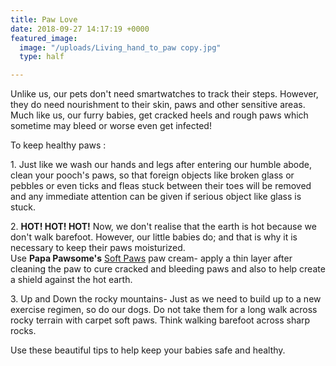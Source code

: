 ```yaml
---
title: Paw Love
date: 2018-09-27 14:17:19 +0000
featured_image:
  image: "/uploads/Living_hand_to_paw copy.jpg"
  type: half

---
```

Unlike us, our pets don't need smartwatches to track their steps. However, they do need nourishment to their skin, paws and other sensitive areas. Much like us, our furry babies, get cracked heels and rough paws which sometime may bleed or worse even get infected!

  
To keep healthy paws :

1\. Just like we wash our hands and legs after entering our humble abode, clean your pooch's paws, so that foreign objects like broken glass or pebbles or even ticks and fleas stuck between their toes will be removed and any immediate attention can be given if serious object like glass is stuck.

2\. **HOT! HOT! HOT!** Now, we don't realise that the earth is hot because we don't walk barefoot. However, our little babies do; and that is why it is necessary to keep their paws moisturized.  
Use **Papa Pawsome's** [Soft Paws](https://pawsindia.com/collections/dog/products/soft-paws-1 "Soft Paws") paw cream- apply a thin layer after cleaning the paw to cure cracked and bleeding paws and also to help create a shield against the hot earth.

3\. Up and Down the rocky mountains- Just as we need to build up to a new exercise regimen, so do our dogs. Do not take them for a long walk across rocky terrain with carpet soft paws. Think walking barefoot across sharp rocks.

Use these beautiful tips to help keep your babies safe and healthy.